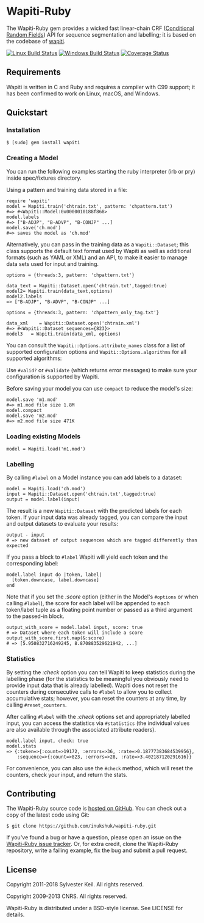 Wapiti-Ruby
===========
The Wapiti-Ruby gem provides a wicked fast linear-chain CRF
([Conditional Random Fields](http://en.wikipedia.org/wiki/Conditional_random_field))
API for sequence segmentation and labelling; it is based on the
codebase of [wapiti](http://wapiti.limsi.fr/).

[![Linux Build Status](https://travis-ci.org/inukshuk/wapiti-ruby.svg?branch=master)](https://travis-ci.org/inukshuk/wapiti-ruby)
[![Windows Build Status](https://ci.appveyor.com/api/projects/status/12rtxe2o8p55g1w6/branch/master?svg=true)](https://ci.appveyor.com/project/inukshuk/wapiti-ruby/branch/master)
[![Coverage Status](https://coveralls.io/repos/github/inukshuk/wapiti-ruby/badge.svg?branch=master)](https://coveralls.io/github/inukshuk/wapiti-ruby?branch=master)

Requirements
------------
Wapiti is written in C and Ruby and requires a compiler with C99 support;
it has been confirmed to work on Linux, macOS, and Windows.

Quickstart
----------

### Installation

    $ [sudo] gem install wapiti

### Creating a Model

You can run the following examples starting the ruby interpreter (irb or pry) inside spec/fixtures directory.
 
Using a pattern and training data stored in a file:

    require 'wapiti'
    model = Wapiti.train('chtrain.txt', pattern: 'chpattern.txt')
    #=> #<Wapiti::Model:0x0000010188f868>
    model.labels
    #=> ["B-ADJP", "B-ADVP", "B-CONJP" ...]
    model.save('ch.mod')
    #=> saves the model as 'ch.mod'

Alternatively, you can pass in the training data as a `Wapiti::Dataset`;
this class supports the default text format used by Wapiti as well as
additional formats (such as YAML or XML) and an API, to make it easier
to manage data sets used for input and training.

    options = {threads:3, pattern: 'chpattern.txt'} 
    
    data_text = Wapiti::Dataset.open('chtrain.txt',tagged:true)
    model2= Wapiti.train(data_text,options)
    model2.labels
    => ["B-ADJP", "B-ADVP", "B-CONJP" ...]

    options = {threads:3, pattern: 'chpattern_only_tag.txt'} 
    
    data_xml    = Wapiti::Dataset.open('chtrain.xml')
    #=> #<Wapiti::Dataset sequences={823}>
    model3   = Wapiti.train(data_xml, options)

You can consult the `Wapiti::Options.attribute_names` class for a list of
supported configuration options and `Wapiti::Options.algorithms` for
all supported algorithms:

Use `#valid?` or `#validate` (which returns error messages) to make sure
your configuration is supported by Wapiti.

Before saving your model you can use `compact` to reduce the model's size:

    model.save 'm1.mod'
    #=> m1.mod file size 1.8M
    model.compact
    model.save 'm2.mod'
    #=> m2.mod file size 471K


### Loading existing Models

    model = Wapiti.load('m1.mod')

### Labelling

By calling `#label` on a Model instance you can add labels to a dataset:

    model = Wapiti.load('ch.mod')
    input = Wapiti::Dataset.open('chtrain.txt',tagged:true)
    output = model.label(input)

The result is a new `Wapiti::Dataset` with the predicted labels for each
token. If your input data was already tagged, you can compare the input
and output datasets to evaluate your results:

    output - input
    # => new dataset of output sequences which are tagged differently than expected

If you pass a block to `#label` Wapiti will yield each token and the
corresponding label:

    model.label input do |token, label|
      [token.downcase, label.downcase]
    end

Note that if you set the *:score* option (either in the Model's `#options` or
when calling `#label`), the score for each label will be appended to
each token/label tuple as a floating point number or passed as a third
argument to the passed-in block.

    output_with_score = model.label input, score: true
    # => Dataset where each token will include a score
    output_with_score.first.map(&:score)
    # => [5.950832716249245, 8.870883529621942, ...]
    
### Statistics

By setting the *:check* option you can tell Wapiti to keep statistics during
the labelling phase (for the statistics to be meaningful you obviously need
to provide input data that is already labelled). Wapiti does not reset the
counters during consecutive calls to `#label` to allow you to collect
accumulative stats; however, you can reset the counters at any time, by calling
`#reset_counters`.

After calling `#label` with the *:check* options set and appropriately labelled
input, you can access the statistics via `#statistics` (the individual values
are also available through the associated attribute readers).

    model.label input, check: true
    model.stats
    => {:token=>{:count=>19172, :errors=>36, :rate=>0.18777383684539956},
        :sequence=>{:count=>823, :errors=>28, :rate=>3.402187120291616}}

For convenience, you can also use the `#check` method, which
will reset the counters, check your input, and return the stats.

Contributing
------------
The Wapiti-Ruby source code is
[hosted on GitHub](http://github.com/inukshuk/wapiti-ruby/).
You can check out a copy of the latest code using Git:

    $ git clone https://github.com/inukshuk/wapiti-ruby.git

If you've found a bug or have a question, please open an issue on the
[Wapiti-Ruby issue tracker](http://github.com/inukshuk/wapiti-ruby/issues).
Or, for extra credit, clone the Wapiti-Ruby repository, write a failing
example, fix the bug and submit a pull request.


License
-------
Copyright 2011-2018 Sylvester Keil. All rights reserved.

Copyright 2009-2013 CNRS. All rights reserved.

Wapiti-Ruby is distributed under a BSD-style license. See LICENSE for details.
